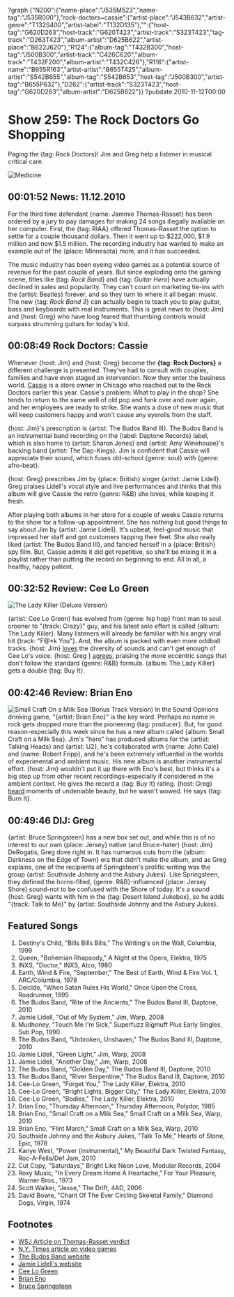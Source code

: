 ?graph {"N200":{"name-place":"J535M523","name-tag":"J535R000"},"rock-doctors~cassie":{"artist-place":"J543B632","artist-genre":"T132S400","artist-label":"T132D135"},"":{"host-tag":"G620D263","host-track":"G620T423","artist-track":"S323T423","tag-track":"D263T423","album-artist":"D625B622","artist-place":"B622J620"},"R124":{"album-tag":"T432B300","host-tag":"J500B300","artist-track":"C426C620","album-track":"T432F200","album-artist":"T432C426"},"R116":{"artist-name":"B655R163","artist-artist":"B655T425","album-artist":"S542B655","album-tag":"S542B653","host-tag":"J500B300","artist-tag":"B655P632"},"D262":{"artist-track":"S323T423","host-tag":"G620D263","album-artist":"D625B622"}}
?pubdate 2010-11-12T00:00

# Show 259: The Rock Doctors Go Shopping
Paging the {tag: Rock Doctors}! Jim and Greg help a listener in musical critical care. 

![Medicine](http://static.soundopinions.org/images/rockdocs/happymedicine.jpg)

## 00:01:52 News: 11.12.2010
For the third time defendant {name: Jammie Thomas-Rasset} has been ordered by a jury to pay damages for making 24 songs illegally available on her computer. First, the {tag: RIAA} offered Thomas-Rasset the option to settle for a couple thousand dollars. Then it went up to $222,000, $1.9 million and now $1.5 million. The recording industry has wanted to make an example out of the {place: Minnesota} mom, and it has succeeded.

The music industry has been eyeing video games as a potential source of revenue for the past couple of years. But since exploding onto the gaming scene, titles like {tag: *Rock Band*} and {tag: *Guitar Hero*} have actually declined in sales and popularity. They can't count on marketing tie-ins with the {artist: Beatles} forever, and so they turn to where it all began: music. The new {tag: *Rock Band 3*} can actually begin to teach you to play guitar, bass and keyboards with real instruments. This is great news to {host: Jim} and {host: Greg} who have long feared that thumbing controls would surpass strumming guitars for today's kid.

## 00:08:49 Rock Doctors: Cassie
Whenever {host: Jim} and {host: Greg} become the **{tag: Rock Doctors}** a different challenge is presented. They've had to consult with couples, families and have even staged an intervention. Now they enter the business world. [Cassie](http://www.greengrocerchicago.com/) is a store owner in Chicago who reached out to the Rock Doctors earlier this year. Cassie's problem: What to play in the shop? She tends to return to the same well of old pop and funk over and over again, and her employees are ready to strike. She wants a dose of new music that will keep customers happy and won't cause any eyerolls from the staff.

{host: Jim}'s prescription is {artist: The Budos Band III}. The Budos Band is an instrumental band recording on the {label: Daptone Records} label, which is also home to {artist: Sharon Jones} and {artist: Amy Winehouse}'s backing band {artist: The Dap-Kings}. Jim is confident that Cassie will appreciate their sound, which fuses old-school {genre: soul} with {genre: afro-beat}.

{host: Greg} prescribes Jim by {place: British} singer {artist: Jamie Lidell}. Greg praises Lidell's vocal style and live performances and thinks that this album will give Cassie the retro {genre: R&B} she loves, while keeping it fresh.

After playing both albums in her store for a couple of weeks Cassie returns to the show for a follow-up appointment. She has nothing but good things to say about Jim by {artist: Jamie Lidell}. It's upbeat, feel-good music that impressed her staff and got customers tapping their feet. She also really liked {artist: The Budos Band III}, and fancied herself in a {place: British} spy film. But, Cassie admits it did get repetitive, so she'll be mixing it in a playlist rather than putting the record on beginning to end. All in all, a healthy, happy patient.

## 00:32:52 Review: Cee Lo Green
![The Lady Killer (Deluxe Version)](http://is2.mzstatic.com/image/pf/us/r30/Music/7d/10/55/mzi.wboovwvh.600x600-75.jpg "174680978/400588017")

{artist: Cee Lo Green} has evolved from {genre: hip hop} front man to soul crooner to "{track: Crazy}" guy, and his latest solo effort is called {album: The Lady Killer}. Many listeners will already be familiar with his angry viral hit {track: "F@*k You"}. And, the album is packed with even more oddball tracks. {host: Jim} [loves](http://www.wbez.org/blog/jim-derogatis/album-review-cee-lo-%e2%80%9c-lady-killer%e2%80%9d) the diversity of sounds and can't get enough of Cee Lo's voice. {host: Greg } [agrees](http://leisureblogs.chicagotribune.com/turn_it_up/2010/11/album-review-cee-lo-green-the-lady-killer.html), praising the more eccentric songs that don't follow the standard {genre: R&B} formula. {album: The Lady Killer} gets a double {tag: Buy It}.

## 00:42:46 Review: Brian Eno
![Small Craft On a Milk Sea (Bonus Track Version)](http://is1.mzstatic.com/image/pf/us/r30/Music/dc/21/35/mzi.lkyobthn.600x600-75.jpg "38124/398417925")
In the Sound Opinions drinking game, "{artist: Brian Eno}" is the key word. Perhaps no name in rock gets dropped more than the pioneering {tag: producer}. But, for good reason-especially this week since he has a new album called {album: Small Craft on a Milk Sea}. Jim's "hero" has produced albums for the {artist: Talking Heads} and {artist: U2}, he's collaborated with {name: John Cale} and {name: Robert Fripp}, and he's been extremely influential in the worlds of experimental and ambient music. His new album is another instrumental effort. {host: Jim} wouldn't put it up there with Eno's best, but thinks it's a big step up from other recent recordings-especially if considered in the ambient context. He gives the record a {tag: Buy It} rating. {host: Greg} [heard](http://leisureblogs.chicagotribune.com/turn_it_up/2010/10/album-review-brian-eno-small-craft-on-a-milk-sea.html) moments of undeniable beauty, but he wasn't wowed. He says {tag: Burn It}.

## 00:49:46 DIJ: Greg
{artist: Bruce Springsteen} has a new box set out, and while this is of no interest to our own {place: Jersey} native (and Bruce-hater) {host: Jim} DeRogatis, Greg dove right in. It has numerous cuts from the {album: Darkness on the Edge of Town} era that didn't make the album, and as Greg explains, one of the recipients of Springsteen's prolific writing was the group {artist: Southside Johnny and the Asbury Jukes}. Like Springsteen, they defined the horns-filled, {genre: R&B}-influenced {place: Jersey Shore} sound-not to be confused with the Shore of today. It's a sound {host: Greg} wants with him in the {tag: Desert Island Jukebox}, so he adds "{track: Talk to Me}" by {artist: Southside Johnny and the Asbury Jukes}.


## Featured Songs
1. Destiny's Child, "Bills Bills Bills," The Writing's on the Wall, Columbia, 1999
2. Queen, "Bohemian Rhapsody," A Night at the Opera, Elektra, 1975
3. INXS, "Doctor," INXS, Atco, 1980
4. Earth, Wind & Fire, "September," The Best of Earth, Wind & Fire Vol. 1, ARC/Columbia, 1978
5. Deicide, "When Satan Rules His World," Once Upon the Cross, Roadrunner, 1995
6. The Budos Band, "Rite of the Ancients," The Budos Band III, Daptone, 2010
7. Jamie Lidell, "Out of My System," Jim, Warp, 2008
8. Mudhoney, "Touch Me I'm Sick," Superfuzz Bigmuff Plus Early Singles, Sub Pop, 1990
9. The Budos Band, "Unbroken, Unshaven," The Budos Band III, Daptone, 2010
10. Jamie Lidell, "Green Light," Jim, Warp, 2008
11. Jamie Lidell, "Another Day," Jim, Warp, 2008
12. The Budos Band, "Golden Day," The Budos Band III, Daptone, 2010
13. The Budos Band, "River Serpentine," The Budos Band III, Daptone, 2010
14. Cee-Lo Green, "Forget You," The Lady Killer, Elektra, 2010
15. Cee-Lo Green, "Bright Lights, Bigger City," The Lady Killer, Elektra, 2010
16. Cee-Lo Green, "Bodies," The Lady Killer, Elektra, 2010
17. Brian Eno, "Thursday Afternoon," Thursday Afternoon, Polydor, 1985
18. Brian Eno, "Small Craft on a Milk Sea," Small Craft on a Milk Sea, Warp, 2010
19. Brian Eno, "Flint March," Small Craft on a Milk Sea, Warp, 2010
20. Southside Johnny and the Asbury Jukes, "Talk To Me," Hearts of Stone, Epic, 1978
21. Kanye West, "Power (instrumental)," My Beautiful Dark Twisted Fantasy, Roc-A-Fella/Def Jam, 2010
22. Cut Copy, "Saturdays," Bright Like Neon Love, Modular Records, 2004
23. Roxy Music, "In Every Dream Home A Heartache," For Your Pleasure, Warner Bros., 1973
24. Scott Walker, "Jesse," The Drift, 4AD, 2006
25. David Bowie, "Chant Of The Ever Circling Skeletal Family," Diamond Dogs, Virgin, 1974

## Footnotes
- [WSJ Article on Thomas-Rasset verdict](http://online.wsj.com/article/SB20001424052748704805204575594712631302820.html)
- [N.Y. Times article on video games](http://www.nytimes.com/2010/10/30/arts/television/30rockband.html?_r=1)
- [The Budos Band website](http://www.thebudos.com/)
- [Jamie Lidell's website](http://www.jamielidell.com/)
- [Cee Lo Green](http://www.ceelogreen.com/)
- [Brian Eno](http://www.brian-eno.net/)
- [Bruce Springsteen](http://www.brucespringsteen.net/news/index.html)

